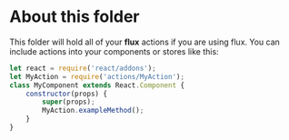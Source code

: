 # About this folder
This folder will hold all of your **flux** actions if you are using flux.
You can include actions into your components or stores like this:

```javascript
let react = require('react/addons');
let MyAction = require('actions/MyAction');
class MyComponent extends React.Component {
	constructor(props) {
		super(props);
		MyAction.exampleMethod();
	}
}
```
